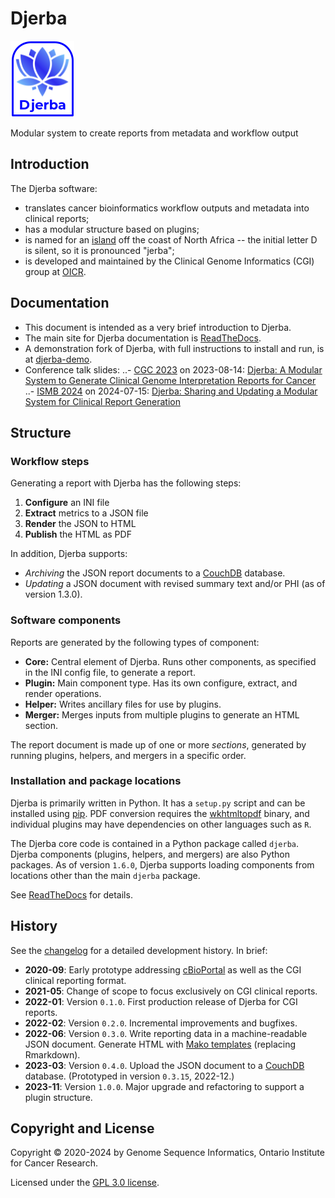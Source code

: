 # Djerba

![Djerba](./doc/djerba_logo_small.png)

Modular system to create reports from metadata and workflow output

## Introduction

The Djerba software:
- translates cancer bioinformatics workflow outputs and metadata into clinical reports;
- has a modular structure based on plugins;
- is named for an [island](https://en.wikipedia.org/wiki/Djerba) off the coast of North Africa -- the initial letter D is silent, so it is pronounced "jerba";
- is developed and maintained by the Clinical Genome Informatics (CGI) group at [OICR](https://oicr.on.ca).

## Documentation

- This document is intended as a very brief introduction to Djerba.
- The main site for Djerba documentation is [ReadTheDocs](https://djerba.readthedocs.io/en/latest/).
- A demonstration fork of Djerba, with full instructions to install and run, is at [djerba-demo](https://github.com/oicr-gsi/djerba-demo).
- Conference talk slides:
..- [CGC 2023](https://cancergenomics.org/meetings/cgc_annual_meeting_2023.php) on 2023-08-14: [Djerba: A Modular System to Generate Clinical Genome Interpretation Reports for Cancer](./doc/Iain_Bancarz_presentation_CGC_2023_Djerba.pdf)
..- [ISMB 2024](https://www.iscb.org/ismb2024/home) on 2024-07-15: [Djerba: Sharing and Updating a Modular System for Clinical Report Generation](./doc/Iain_Bancarz_presentation_ISMB_2024_Djerba.pdf)

## Structure

### Workflow steps

Generating a report with Djerba has the following steps:
1. **Configure** an INI file
2. **Extract** metrics to a JSON file
3. **Render** the JSON to HTML
4. **Publish** the HTML as PDF

In addition, Djerba supports:
- *Archiving* the JSON report documents to a [CouchDB](https://couchdb.apache.org/) database.
- *Updating* a JSON document with revised summary text and/or PHI (as of version 1.3.0).

### Software components

Reports are generated by the following types of component:
- **Core:** Central element of Djerba. Runs other components, as specified in the INI config file, to generate a report.
- **Plugin:** Main component type. Has its own configure, extract, and render operations.
- **Helper:** Writes ancillary files for use by plugins.
- **Merger:** Merges inputs from multiple plugins to generate an HTML section.

The report document is made up of one or more _sections_, generated by running plugins, helpers, and mergers in a specific order.

### Installation and package locations

Djerba is primarily written in Python. It has a `setup.py` script and can be installed using [pip](https://pypi.org/project/pip/). PDF conversion requires the [wkhtmltopdf](https://wkhtmltopdf.org/) binary, and individual plugins may have dependencies on other languages such as `R`.

The Djerba core code is contained in a Python package called `djerba`. Djerba components (plugins, helpers, and mergers) are also Python packages. As of version `1.6.0`, Djerba supports loading components from locations other than the main `djerba` package.

See [ReadTheDocs](https://djerba.readthedocs.io/en/latest/) for details.

## History

See the [changelog](./CHANGELOG.md) for a detailed development history. In brief:

- **2020-09**: Early prototype addressing [cBioPortal](https://cbioportal.org/) as well as the CGI clinical reporting format.
- **2021-05**: Change of scope to focus exclusively on CGI clinical reports.
- **2022-01**: Version `0.1.0`. First production release of Djerba for CGI reports.
- **2022-02**: Version `0.2.0`. Incremental improvements and bugfixes.
- **2022-06**: Version `0.3.0`. Write reporting data in a machine-readable JSON document. Generate HTML with [Mako templates](https://www.makotemplates.org/) (replacing Rmarkdown).
- **2023-03**: Version `0.4.0`. Upload the JSON document to a [CouchDB](https://couchdb.apache.org/) database. (Prototyped in version `0.3.15`, 2022-12.)
- **2023-11**: Version `1.0.0`. Major upgrade and refactoring to support a plugin structure. 

## Copyright and License

Copyright &copy; 2020-2024 by Genome Sequence Informatics, Ontario Institute for Cancer Research.

Licensed under the [GPL 3.0 license](https://www.gnu.org/licenses/gpl-3.0.en.html).

